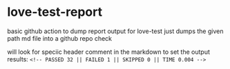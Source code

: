 # love-test-report
basic github action to dump report output for love-test
just dumps the given path md file into a github repo check

will look for speciic header comment in the markdown to set the output results:
`<!-- PASSED 32 || FAILED 1 || SKIPPED 0 || TIME 0.004 -->`

